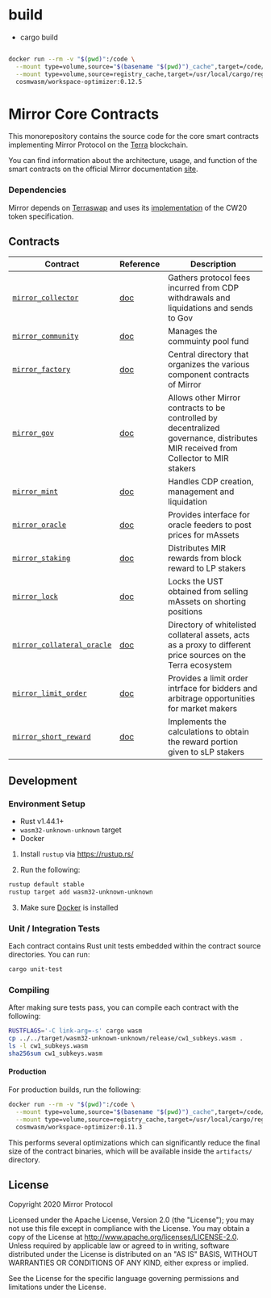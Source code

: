 # build

- cargo build

```sh

docker run --rm -v "$(pwd)":/code \
  --mount type=volume,source="$(basename "$(pwd)")_cache",target=/code/target \
  --mount type=volume,source=registry_cache,target=/usr/local/cargo/registry \
  cosmwasm/workspace-optimizer:0.12.5

```

# Mirror Core Contracts

This monorepository contains the source code for the core smart contracts implementing Mirror Protocol on the [Terra](https://terra.money) blockchain.

You can find information about the architecture, usage, and function of the smart contracts on the official Mirror documentation [site](https://docs.mirror.finance/contracts/architecture).

### Dependencies

Mirror depends on [Terraswap](https://terraswap.io) and uses its [implementation](https://github.com/terraswap/terraswap) of the CW20 token specification.

## Contracts

| Contract                                                           | Reference                                                      | Description                                                                                                                        |
| ------------------------------------------------------------------ | -------------------------------------------------------------- | ---------------------------------------------------------------------------------------------------------------------------------- |
| [`mirror_collector`](./contracts/mirror_collector)                 | [doc](https://docs.mirror.finance/contracts/collector)         | Gathers protocol fees incurred from CDP withdrawals and liquidations and sends to Gov                                              |
| [`mirror_community`](../contracts/mirror_community)                | [doc](https://docs.mirror.finance/contracts/community)         | Manages the commuinty pool fund                                                                                                    |
| [`mirror_factory`](./contracts/mirror_factory)                     | [doc](https://docs.mirror.finance/contracts/factory)           | Central directory that organizes the various component contracts of Mirror                                                         |
| [`mirror_gov`](./contracts/mirror_gov)                             | [doc](https://docs.mirror.finance/contracts/gov)               | Allows other Mirror contracts to be controlled by decentralized governance, distributes MIR received from Collector to MIR stakers |
| [`mirror_mint`](./contracts/mirror_mint)                           | [doc](https://docs.mirror.finance/contracts/mint)              | Handles CDP creation, management and liquidation                                                                                   |
| [`mirror_oracle`](./contracts/mirror_oracle)                       | [doc](https://docs.mirror.finance/contracts/oracle)            | Provides interface for oracle feeders to post prices for mAssets                                                                   |
| [`mirror_staking`](./contracts/mirror_staking)                     | [doc](https://docs.mirror.finance/contracts/staking)           | Distributes MIR rewards from block reward to LP stakers                                                                            |
| [`mirror_lock`](./contracts/mirror_lock)                           | [doc](https://docs.mirror.finance/contracts/lock)              | Locks the UST obtained from selling mAssets on shorting positions                                                                  |
| [`mirror_collateral_oracle`](./contracts/mirror_collateral_oracle) | [doc](https://docs.mirror.finance/contracts/collateral-oracle) | Directory of whitelisted collateral assets, acts as a proxy to different price sources on the Terra ecosystem                      |
| [`mirror_limit_order`](./contracts/mirror_limit_order)             | [doc](https://docs.mirror.finance/contracts/limit-order)       | Provides a limit order intrface for bidders and arbitrage opportunities for market makers                                          |
| [`mirror_short_reward`](./contracts/mirror_short_reward)           | [doc](https://docs.mirror.finance/contracts/short_reward)      | Implements the calculations to obtain the reward portion given to sLP stakers                                                      |

## Development

### Environment Setup

- Rust v1.44.1+
- `wasm32-unknown-unknown` target
- Docker

1. Install `rustup` via https://rustup.rs/

2. Run the following:

```sh
rustup default stable
rustup target add wasm32-unknown-unknown
```

3. Make sure [Docker](https://www.docker.com/) is installed

### Unit / Integration Tests

Each contract contains Rust unit tests embedded within the contract source directories. You can run:

```sh
cargo unit-test
```

### Compiling

After making sure tests pass, you can compile each contract with the following:

```sh
RUSTFLAGS='-C link-arg=-s' cargo wasm
cp ../../target/wasm32-unknown-unknown/release/cw1_subkeys.wasm .
ls -l cw1_subkeys.wasm
sha256sum cw1_subkeys.wasm
```

#### Production

For production builds, run the following:

```sh
docker run --rm -v "$(pwd)":/code \
  --mount type=volume,source="$(basename "$(pwd)")_cache",target=/code/target \
  --mount type=volume,source=registry_cache,target=/usr/local/cargo/registry \
  cosmwasm/workspace-optimizer:0.11.3
```

This performs several optimizations which can significantly reduce the final size of the contract binaries, which will be available inside the `artifacts/` directory.

## License

Copyright 2020 Mirror Protocol

Licensed under the Apache License, Version 2.0 (the "License"); you may not use this file except in compliance with the License. You may obtain a copy of the License at http://www.apache.org/licenses/LICENSE-2.0. Unless required by applicable law or agreed to in writing, software distributed under the License is distributed on an "AS IS" BASIS, WITHOUT WARRANTIES OR CONDITIONS OF ANY KIND, either express or implied.

See the License for the specific language governing permissions and limitations under the License.
